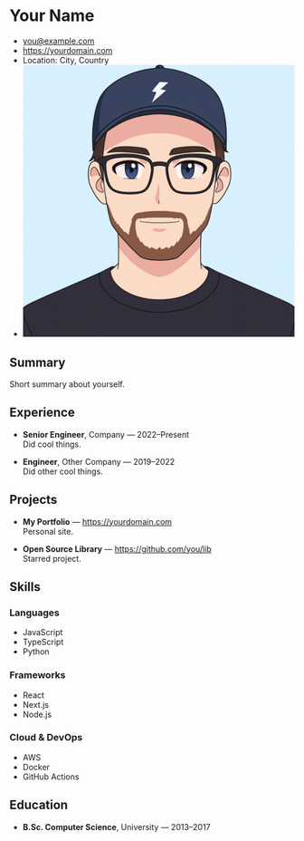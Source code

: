 # Your Name
- you@example.com
- https://yourdomain.com
- Location: City, Country
- ![Your face](assets/avatar.jpg)

## Summary
Short summary about yourself.

## Experience
- **Senior Engineer**, Company — 2022–Present  
  Did cool things.

- **Engineer**, Other Company — 2019–2022  
  Did other cool things.

## Projects
- **My Portfolio** — https://yourdomain.com  
  Personal site.

- **Open Source Library** — https://github.com/you/lib  
  Starred project.

## Skills

### Languages
- JavaScript
- TypeScript
- Python

### Frameworks
- React
- Next.js
- Node.js

### Cloud & DevOps
- AWS
- Docker
- GitHub Actions

## Education
- **B.Sc. Computer Science**, University — 2013–2017
